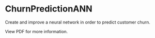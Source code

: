 # ChurnPredictionANN
Create and improve a neural network in order to predict customer churn. 

View PDF for more information. 
